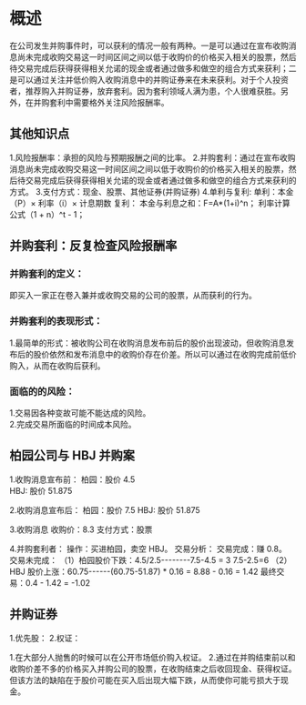 # 概述
在公司发生并购事件时，可以获利的情况一般有两种。一是可以通过在宣布收购消息尚未完成收购交易这一时间区间之间以低于收购价的价格买入相关的股票，然后待交易完成后获得获得相关允诺的现金或者通过做多和做空的组合方式来获利；二是可以通过关注并低价购入收购消息中的并购证券来在未来获利。对于个人投资者，推荐购入并购证券，放弃套利。因为套利领域人满为患，个人很难获胜。另外，在并购套利中需要格外关注风险报酬率。

## 其他知识点
1.风险报酬率：承担的风险与预期报酬之间的比率。
2.并购套利：通过在宣布收购消息尚未完成收购交易这一时间区间之间以低于收购价的价格买入相关的股票，然后待交易完成后获得获得相关允诺的现金或者通过做多和做空的组合方式来获利的方式。
3.支付方式：现金、股票、其他证券(并购证券)
4.单利与复利: 
    单利：本金（P）× 利率（i）× 计息期数
    复利： 
        本金与利息之和：F=A*(1+i)^n；
        利率计算公式（1 + n）^t - 1；

## 并购套利：反复检查风险报酬率

### 并购套利的定义：

即买入一家正在卷入兼并或收购交易的公司的股票，从而获利的行为。

### 并购套利的表现形式：

1.最简单的形式：被收购公司在收购消息发布前后的股价出现波动，但收购消息发布后的股价依然和发布消息中的收购价存在价差。所以可以通过在收购完成前低价购入，从而在收购后获利。

### 面临的的风险：

1.交易因各种变故可能不能达成的风险。  
2.完成交易所面临的时间成本风险。

## 柏园公司与 HBJ 并购案

1.收购消息宣布前：
柏园：股价 4.5  
HBJ: 股价 51.875

2.收购消息宣布后：
柏园：股价 7.5
HBJ: 股价 51.875

3.收购消息
收购价：8.3
支付方式：股票

4.并购套利者：
操作：买进柏园，卖空 HBJ。
交易分析：
  交易完成：赚 0.8。
  交易未完成：
    （1）柏园股价下跌：4.5/2.5--------7.5-4.5 = 3   7.5-2.5=6
    （2）HBJ 股价上涨：60.75------(60.75-51.87) * 0.16 = 8.88 - 0.16 = 1.42
最终交易：0.4 - 1.42 = -1.02    


## 并购证券
1.优先股：
2.权证：

1.在大部分人抛售的时候可以在公开市场低价购入权证。
2.通过在并购结束前以和收购价差不多的价格买入并购公司的股票，在收购结束之后收回现金、获得权证。但该方法的缺陷在于股价可能在买入后出现大幅下跌，从而使你可能亏损大于现金。